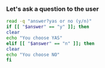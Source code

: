 ### Let's ask a question to the user

```zsh
read -q "answer?yas or no (y/n)"
if [[ "$answer" == "y" ]]; then
clear
echo "You choose YAS"
elif [[ "$answer" == "n" ]]; then
clear
echo "You choose NO"
fi
```
